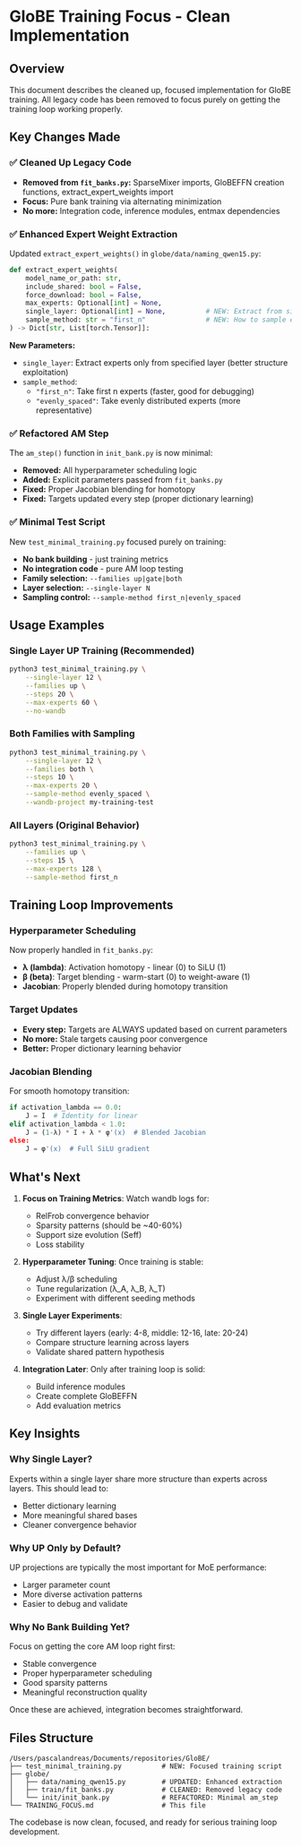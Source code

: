 # GloBE Training Focus - Clean Implementation

## Overview
This document describes the cleaned up, focused implementation for GloBE training. All legacy code has been removed to focus purely on getting the training loop working properly.

## Key Changes Made

### ✅ Cleaned Up Legacy Code
- **Removed from `fit_banks.py`:** SparseMixer imports, GloBEFFN creation functions, extract_expert_weights import
- **Focus:** Pure bank training via alternating minimization
- **No more:** Integration code, inference modules, entmax dependencies

### ✅ Enhanced Expert Weight Extraction
Updated `extract_expert_weights()` in `globe/data/naming_qwen15.py`:
```python
def extract_expert_weights(
    model_name_or_path: str,
    include_shared: bool = False,
    force_download: bool = False,
    max_experts: Optional[int] = None,
    single_layer: Optional[int] = None,          # NEW: Extract from single layer
    sample_method: str = "first_n"               # NEW: How to sample experts
) -> Dict[str, List[torch.Tensor]]:
```

**New Parameters:**
- `single_layer`: Extract experts only from specified layer (better structure exploitation)
- `sample_method`: 
  - `"first_n"`: Take first n experts (faster, good for debugging)
  - `"evenly_spaced"`: Take evenly distributed experts (more representative)

### ✅ Refactored AM Step
The `am_step()` function in `init_bank.py` is now minimal:
- **Removed:** All hyperparameter scheduling logic
- **Added:** Explicit parameters passed from `fit_banks.py`
- **Fixed:** Proper Jacobian blending for homotopy
- **Fixed:** Targets updated every step (proper dictionary learning)

### ✅ Minimal Test Script
New `test_minimal_training.py` focused purely on training:
- **No bank building** - just training metrics
- **No integration code** - pure AM loop testing
- **Family selection:** `--families up|gate|both`
- **Layer selection:** `--single-layer N`
- **Sampling control:** `--sample-method first_n|evenly_spaced`

## Usage Examples

### Single Layer UP Training (Recommended)
```bash
python3 test_minimal_training.py \
    --single-layer 12 \
    --families up \
    --steps 20 \
    --max-experts 60 \
    --no-wandb
```

### Both Families with Sampling
```bash
python3 test_minimal_training.py \
    --single-layer 12 \
    --families both \
    --steps 10 \
    --max-experts 20 \
    --sample-method evenly_spaced \
    --wandb-project my-training-test
```

### All Layers (Original Behavior)
```bash
python3 test_minimal_training.py \
    --families up \
    --steps 15 \
    --max-experts 128 \
    --sample-method first_n
```

## Training Loop Improvements

### Hyperparameter Scheduling
Now properly handled in `fit_banks.py`:
- **λ (lambda)**: Activation homotopy - linear (0) to SiLU (1)
- **β (beta)**: Target blending - warm-start (0) to weight-aware (1)
- **Jacobian**: Properly blended during homotopy transition

### Target Updates
- **Every step:** Targets are ALWAYS updated based on current parameters
- **No more:** Stale targets causing poor convergence
- **Better:** Proper dictionary learning behavior

### Jacobian Blending
For smooth homotopy transition:
```python
if activation_lambda == 0.0:
    J = I  # Identity for linear
elif activation_lambda < 1.0:
    J = (1-λ) * I + λ * φ'(x)  # Blended Jacobian
else:
    J = φ'(x)  # Full SiLU gradient
```

## What's Next

1. **Focus on Training Metrics**: Watch wandb logs for:
   - RelFrob convergence behavior
   - Sparsity patterns (should be ~40-60%)
   - Support size evolution (Seff)
   - Loss stability

2. **Hyperparameter Tuning**: Once training is stable:
   - Adjust λ/β scheduling
   - Tune regularization (λ_A, λ_B, λ_T)
   - Experiment with different seeding methods

3. **Single Layer Experiments**: 
   - Try different layers (early: 4-8, middle: 12-16, late: 20-24)
   - Compare structure learning across layers
   - Validate shared pattern hypothesis

4. **Integration Later**: Only after training loop is solid:
   - Build inference modules
   - Create complete GloBEFFN
   - Add evaluation metrics

## Key Insights

### Why Single Layer?
Experts within a single layer share more structure than experts across layers. This should lead to:
- Better dictionary learning
- More meaningful shared bases  
- Cleaner convergence behavior

### Why UP Only by Default?
UP projections are typically the most important for MoE performance:
- Larger parameter count
- More diverse activation patterns
- Easier to debug and validate

### Why No Bank Building Yet?
Focus on getting the core AM loop right first:
- Stable convergence
- Proper hyperparameter scheduling
- Good sparsity patterns
- Meaningful reconstruction quality

Once these are achieved, integration becomes straightforward.

## Files Structure
```
/Users/pascalandreas/Documents/repositories/GloBE/
├── test_minimal_training.py          # NEW: Focused training script
├── globe/
│   ├── data/naming_qwen15.py         # UPDATED: Enhanced extraction
│   ├── train/fit_banks.py            # CLEANED: Removed legacy code
│   └── init/init_bank.py             # REFACTORED: Minimal am_step
└── TRAINING_FOCUS.md                 # This file
```

The codebase is now clean, focused, and ready for serious training loop development.
